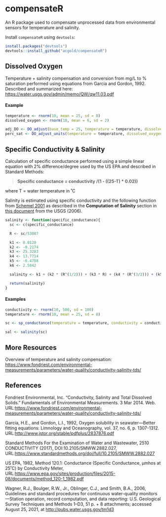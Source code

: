 # compensateR
An R package used to compensate unprocessed data from environmental sensors for temperature and salinity. 

Install `compensateR` using `devtools`:
```R
install.packages("devtools")
devtools::install_github("acgold/compensateR")
```

## Dissolved Oxygen
Temperature + salinity compensation and conversion from mg/L to % saturation performed using equations from Garcia and Gordon, 1992. Described and summarized here: https://water.usgs.gov/admin/memo/QW/qw11.03.pdf

#### Example
```R
temperature <- rnorm(10, mean = 25, sd = 8)
dissolved_oxygen <- rnorm(10, mean = 6, sd = 2)

adj_DO <- DO_adjust(base_temp = 25, temperature = temperature, dissolved_oxygen = dissolved_oxygen)
perc_sat <- DO_adjust_units(temperature = temperature, dissolved_oxygen = adj_DO)
```
## Specific Conductivity & Salinity
Calculation of specific conductance performed using a simple linear equation with 2% difference/degree used by the US EPA and described in Standard Methods:

>**Specific conductance = conductivity /(1 - ((25-T) * 0.02))** 

where T = water temperature in ˚C 

Salinity is estimated using specific conductivity and the following function from [Schemel 2001](https://pubs.er.usgs.gov/publication/70174311) as described in the **Computation of Salinity** section in [this document](https://pubs.usgs.gov/tm/2006/tm1D3/pdf/TM1D3.pdf) from the USGS (2006).

```R
salinity <- function(specific_conductance){
  sc <- c(specific_conductance)

  R <- sc/53087

  k1 <- 0.0120
  k2 <- -0.2174
  k3 <- 25.3283
  k4 <- 13.7714
  k5 <- -6.4788
  k6 <- 2.5842

  salinity <- k1 + (k2 * (R^(1/2))) + (k3 * R) + (k4 * (R^(3/2))) + (k5 *( R^2)) + (k6 * (R^(5/2)))

  return(salinity)
}
```

#### Examples
```R
conductivity <- rnorm(10, 500, sd = 100)
temperature <- rnorm(10, mean = 25, sd = 8)

sc <- sp_conductance(temperature = temperature, conductivity = conductivity)

sal <- salinity(sc)
```

## More Resources
Overview of temperature and salinity compensation: https://www.fondriest.com/environmental-measurements/parameters/water-quality/conductivity-salinity-tds/

## References
Fondriest Environmental, Inc. “Conductivity, Salinity and Total Dissolved Solids.” Fundamentals of Environmental Measurements. 3 Mar 2014. Web. URL:https://www.fondriest.com/environmental-measurements/parameters/water-quality/conductivity-salinity-tds/

Garcia, H.E., and Gordon, L.I., 1992, Oxygen solubility in seawater—Better fitting equations: Limnology and Oceanography, vol. 37, no. 6, p. 1307-1312. URL:http://www.jstor.org/stable/pdfplus/2837876.pdf

Standard Methods For the Examination of Water and Wastewater, 2510 CONDUCTIVITY (2017), DOI:10.2105/SMWW.2882.027, URL:https://www.standardmethods.org/doi/full/10.2105/SMWW.2882.027

US EPA, 1982, Method 120.1: Conductance (Specific Conductance, µmhos at 25˚C) by Conductivity Meter, URL:https://www.epa.gov/sites/production/files/2015-08/documents/method_120-1_1982.pdf

Wagner, R.J., Boulger, R.W., Jr., Oblinger, C.J., and Smith, B.A., 2006, Guidelines and standard procedures for continuous water-quality monitors—Station operation, record computation, and data reporting: U.S. Geological Survey Techniques and Methods 1–D3, 51 p. + 8 attachments; accessed August 25, 2021, at http://pubs.water.usgs.gov/tm1d3
 
